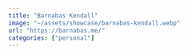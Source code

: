 ```yaml
---
title: "Barnabas Kendall"
image: "~/assets/showcase/barnabas-kendall.webp"
url: "https://barnabas.me/"
categories: ["personal"]
---
```

